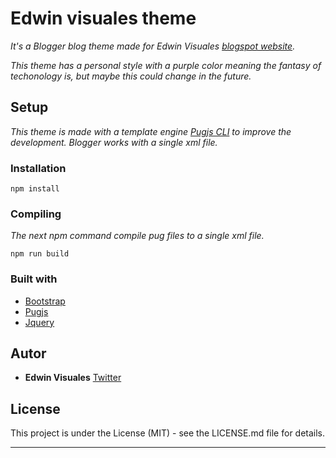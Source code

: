 # Edwin visuales theme 

_It's a Blogger blog theme made for Edwin Visuales [blogspot website](https://edwinvisuales.blogspot.com/)._

_This theme has a personal style with a purple color meaning the fantasy of techonology is, but maybe this could change in the future._

## Setup

_This theme is made with a template engine [Pugjs CLI](https://github.com/pugjs/pug-cli) to improve the development. Blogger works with a single xml file._

### Installation
```
npm install
```
### Compiling

_The next npm command compile pug files to a single xml file._
```
npm run build
```

### Built with

* [Bootstrap](https://getbootstrap.com/)
* [Pugjs](https://pugjs.org/)
* [Jquery](https://jquery.com/)

## Autor

* **Edwin Visuales** [Twitter](https://www.twitter.com/edwinvisuales)

## License 

This project is under the License (MIT) - see the LICENSE.md file for details.

---
